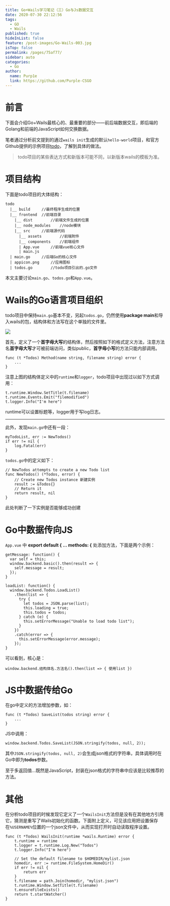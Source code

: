 ```yaml
---
title: Go+Wails学习笔记（三）Go与Js数据交互
date: 2020-07-30 22:12:56
tags: 
  - GO
  - Wails
published: true
hideInList: false
feature: /post-images/Go-Wails-003.jpg
isTop: false
permalink: /pages/75af77/
sidebar: auto
categories: 
  - Go
author: 
  name: Purp1e
  link: https://github.com/Purple-CSGO
---
```

# 前言

下面会介绍Go+Wails最核心的、最重要的部分——前后端数据交互，即后端的Golang和前端的JavaScript如何交换数据。

笔者通过分析前文提到的通过`wails init`生成的默认`hello-world`项目，和官方Github提供的示例项目[todo](https://github.com/wailsapp/todo)，了解到具体的做法。

> todo项目的某些表达方式和新版本可能不同，以新版本wails的模板为准。

# 项目结构

下面是todo项目的大体结构：

```
todo
  |__ build		//最终程序生成的位置
  |__ frontend	//前端目录
    |__ dist		//前端文件生成的位置
    |__ node_modules	//node模块
    |__ src		//前端源代码
      |__ assets		//前端附件
      |__ components	//前端组件
      | App.vue		//前端vue核心文件
      | main.js
  | main.go		//后端Go的核心文件
  | appicon.png		//应用图标
  | todos.go		//todo项目引出的.go文件
```

本文主要讨论`main.go`、`todos.go`和`App.vue`。

# Wails的Go语言项目组织

todo项目中保持`main.go`基本不变，另起`todos.go`，仍然使用**package main**和导入wails的包，结构体和方法写在这个单独的文件里。

![](https://gitee.com/Purple-CSGO/Purp1e-Image-Hosting/raw/master/20200730213423.png)

首先，定义了一个**首字母大写**的结构体，然后按照如下的格式定义方法，注意方法名**首字母大写**才可被前端访问，类似public，**首字母小写**的方法只能内部调用。

```
func (t *Todos) Method(name string, filename string) error {
	...
}
```

注意上图的结构体定义中的`runtime`和`logger`，todo项目中出现过以如下方式调用：

```
t.runtime.Window.SetTitle(t.filename)
t.runtime.Events.Emit("filemodified")
t.logger.Info("I'm here")
```

runtime可以设置标题等，logger用于写log日志。

----

此外，发现`main.go`中还有一段：

```
myTodoList, err := NewTodos()
if err != nil {
	log.Fatal(err)
}
```

`todos.go`中的定义如下：

```
// NewTodos attempts to create a new Todo list
func NewTodos() (*Todos, error) {
	// Create new Todos instance 新建实例
	result := &Todos{}
	// Return it
	return result, nil
}
```

此处判断了一下实例是否能够成功创建

# Go中数据传向JS

`App.vue` 中 **export default { ... methods: {** 处添加方法，下面是两个示例：

```
getMessage: function() {
  var self = this;
  window.backend.basic().then(result => {
    self.message = result;
  });
}
```

```
loadList: function() {
  window.backend.Todos.LoadList()
    .then(list => {
      try {
        let todos = JSON.parse(list);
        this.loading = true;
        this.todos = todos;
      } catch (e) {
        this.setErrorMessage("Unable to load todo list");
      }
    })
    .catch(error => {
      this.setErrorMessage(error.message);
    });
}
```

可以看到，核心是：

```
window.backend.结构体名.方法名().then(list => { 使用list })
```

# JS中数据传给Go

在go中定义的方法增加参数，如：

```
func (t *Todos) SaveList(todos string) error {
	...
}
```

JS中调用：

```
window.backend.Todos.SaveList(JSON.stringify(todos, null, 2));
```

其中`JSON.stringify(todos, null, 2)`会生成json格式的字符串，具体调用时在Go中即为**todos**参数。

至于多返回值...既然是JavaScript，封装在json格式的字符串中应该是比较推荐的方法。

# 其他

在分析todo项目的时候发现它定义了一个`WailsInit`方法但是没有在其他地方引用它，猜测是重写了Wails初始化的函数。下面附上定义，可见该应用把设置保存在`%USERNAME%`位置的一个json文件中，从而实现打开时自动读取程序设置。

```
func (t *Todos) WailsInit(runtime *wails.Runtime) error {
	t.runtime = runtime
	t.logger = t.runtime.Log.New("Todos")
	t.logger.Info("I'm here")

	// Set the default filename to $HOMEDIR/mylist.json
	homedir, err := runtime.FileSystem.HomeDir()
	if err != nil {
		return err
	}
	t.filename = path.Join(homedir, "mylist.json")
	t.runtime.Window.SetTitle(t.filename)
	t.ensureFileExists()
	return t.startWatcher()
}
```

